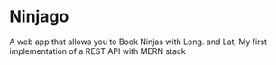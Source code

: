 # Ninjago
A web app that allows you to Book Ninjas with Long. and Lat, My first implementation of a REST API with MERN stack
